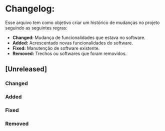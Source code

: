 # Changelog:

Esse arquivo tem como objetivo criar um histórico de mudanças no projeto seguindo as seguintes regras:

- **Changed:** Mudança de funcionalidades que estava no software.
- **Added:** Acrescentado novas funcionalidades do software.
- **Fixed:** Manutenção de software existente.
- **Removed:** Trechos ou softwares que foram removidos.


## [Unreleased]

### Changed


### Added


### Fixed


### Removed